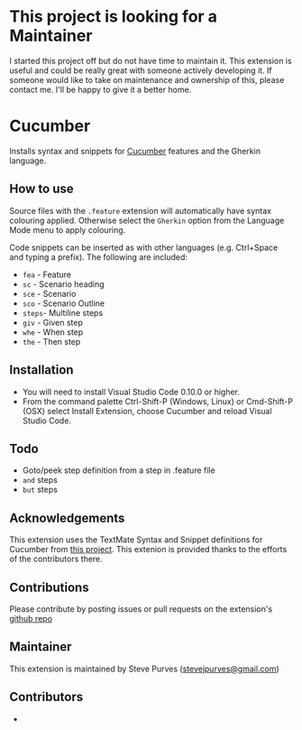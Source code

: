 # This project is looking for a Maintainer
I started this project off but do not have time to maintain it. This extension is useful and could be really great with someone actively developing it. If someone would like to take on maintenance and ownership of this, please contact me. I'll be happy to give it a better home.


# Cucumber
Installs syntax and snippets for [Cucumber](http://www.cukes.info) features and the Gherkin language.

## How to use

Source files with the `.feature` extension will automatically have syntax colouring applied. Otherwise select the `Gherkin` option from the Language Mode menu to apply colouring.

Code snippets can be inserted as with other languages (e.g. Ctrl+Space and typing a prefix). The following are included:

 - `fea` - Feature
 - `sc` - Scenario heading
 - `sce` - Scenario
 - `sco` - Scenario Outline
 - `steps`- Multiline steps
 - `giv` - Given step
 - `whe` - When step
 - `the` - Then step 

## Installation

 - You will need to install Visual Studio Code 0.10.0 or higher.
 - From the command palette Ctrl-Shift-P (Windows, Linux) or Cmd-Shift-P (OSX) select Install Extension, choose Cucumber and reload Visual Studio Code.

## Todo

 - Goto/peek step definition from a step in .feature file
 - `and` steps
 - `but` steps

## Acknowledgements

This extension uses the TextMate Syntax and Snippet definitions for Cucumber from [this project](https://github.com/cucumber/cucumber-tmbundle). This extenion is provided thanks to the efforts of the contributors there.

## Contributions

Please contribute by posting issues or pull requests on the extension's [github repo](https://github.com/stevejpurves/vscode-cucumber)

## Maintainer

This extension is maintained by Steve Purves (stevejpurves@gmail.com)

## Contributors

 - 
